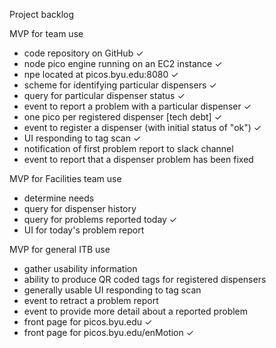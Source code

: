Project backlog

MVP for team use
- code repository on GitHub ✓
- node pico engine running on an EC2 instance ✓
- npe located at picos.byu.edu:8080 ✓
- scheme for identifying particular dispensers ✓
- query for particular dispenser status ✓
- event to report a problem with a particular dispenser ✓
- one pico per registered dispenser \[tech debt] ✓
- event to register a dispenser (with initial status of "ok") ✓
- UI responding to tag scan ✓
- notification of first problem report to slack channel
- event to report that a dispenser problem has been fixed

MVP for Facilities team use
- determine needs
- query for dispenser history
- query for problems reported today ✓
- UI for today's problem report

MVP for general ITB use
- gather usability information
- ability to produce QR coded tags for registered dispensers
- generally usable UI responding to tag scan
- event to retract a problem report
- event to provide more detail about a reported problem
- front page for picos.byu.edu ✓
- front page for picos.byu.edu/enMotion ✓
